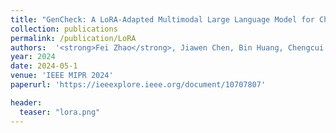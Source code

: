 ```yaml
---
title: "GenCheck: A LoRA-Adapted Multimodal Large Language Model for Check Analysis"
collection: publications
permalink: /publication/LoRA
authors:  '<strong>Fei Zhao</strong>, Jiawen Chen, Bin Huang, Chengcui Zhang, etc.'
year: 2024
date: 2024-05-1  
venue: 'IEEE MIPR 2024'
paperurl: 'https://ieeexplore.ieee.org/document/10707807'

header:
  teaser: "lora.png"
---
```



